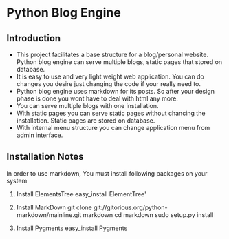 Python Blog Engine
==================

Introduction
------------
* This project facilitates a base structure for a blog/personal website. Python blog engine can serve multiple blogs, static pages that stored on database.
* It is easy to use and very light weight web application. You can do changes you desire just changing the code if your really need to.
* Python blog engine uses markdown for its posts. So after your design phase is done you wont have to deal with html any more.
* You can serve multiple blogs with one installation.
* With static pages you can serve static pages without chancing the installation. Static pages are stored on database.
* With internal menu structure you can change application menu from admin interface.

Installation Notes
------------------
In order to use markdown, You must install following packages on your system

1. Install ElementsTree
			easy_install ElementTree'

2. Install MarkDown
			git clone git://gitorious.org/python-markdown/mainline.git markdown
			cd markdown
			sudo setup.py install

3. Install  Pygments
   			easy_install Pygments

